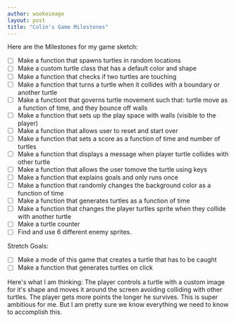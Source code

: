 ```yaml
---
author: wookeimage
layout: post
title: "Colin's Game Milestones"
---
```

Here are the Milestones for my game sketch:
- [ ] Make a function that spawns turtles in random locations
- [ ] Make a custom turtle class that has a default color and shape
- [ ] Make a function that checks if two turtles are touching
- [ ] Make a function that turns a turtle when it collides with a boundary or another turtle
- [ ] Make a functiont that governs turtle movement such that: turtle move as a function of time, and they bounce off walls
- [ ] Make a function that sets up the play space with walls (visible to the player)
- [ ] Make a function that allows user to reset and start over
- [ ] Make a function that sets a score as a function of time and number of turtles
- [ ] Make a function that displays a message when player turtle collides with other turtle
- [ ] Make a function that allows the user tomove the turtle using keys
- [ ] Make a function that explains goals and only runs once
- [ ] Make a function that randomly changes the background color as a function of time
- [ ] Make a function that generates turtles as a function of time
- [ ] Make a function that changes the player turtles sprite when they collide with another turtle
- [ ] Make a turtle counter
- [ ] Find and use 6 different enemy sprites.

Stretch Goals:
- [ ] Make a mode of this game that creates a turtle that has to be caught
- [ ] Make a function that generates turtles on click

Here's what I am thinking:
The player controls a turtle with a custom image for it's shape and moves it around the screen avoiding colliding with other turtles. The player gets more points the longer he survives.
This is super ambitious for me. But I am pretty sure we know everything we need to know to accomplish this.
